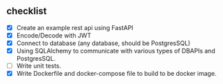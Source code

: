 ## checklist

- [x] Create an example rest api using FastAPI
- [x] Encode/Decode with JWT
- [x] Connect to database (any database, should be PostgresSQL)
- [x] Using SQLAlchemy to communicate with various types of DBAPIs and PostgresSQL.
- [ ] Write unit tests.
- [x] Write Dockerfile and docker-compose file to build to be docker image.
